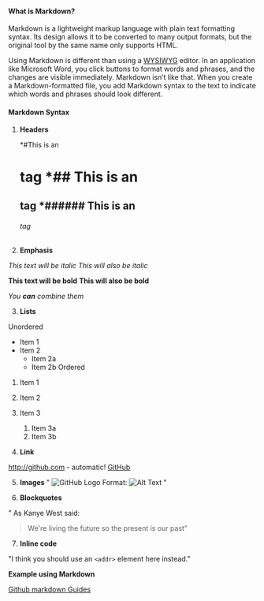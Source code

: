 #### What is Markdown? ####
Markdown is a lightweight markup language with plain text formatting syntax. Its design allows it to be converted to many output formats, but the original tool by the same name only supports HTML.

Using Markdown is different than using a [WYSIWYG](https://en.wikipedia.org/wiki/WYSIWYG) editor. In an application like Microsoft Word, you click buttons to format words and phrases, and the changes are visible immediately. Markdown isn’t like that. When you create a Markdown-formatted file, you add Markdown syntax to the text to indicate which words and phrases should look different.

#### Markdown Syntax ####
 
1. **Headers**

   *#This is an <h1> tag
   *## This is an <h2> tag
   *###### This is an <h6> tag

2. **Emphasis**

  *This text will be italic*
_This will also be italic_

**This text will be bold**
__This will also be bold__

_You **can** combine them_
  
 3. **Lists**
 
 Unordered

* Item 1
* Item 2
  * Item 2a
  * Item 2b
Ordered

1. Item 1
1. Item 2
1. Item 3
   1. Item 3a
   1. Item 3b
 
 4.  **Link** 
 
 http://github.com - automatic!
[GitHub](http://github.com)

5. **Images**
"
![GitHub Logo](/images/logo.png)
Format: ![Alt Text](url) "
 
 
 6. **Blockquotes**
 
" As Kanye West said:

> We're living the future so
> the present is our past"

7. **Inline code**

"I think you should use an
`<addr>` element here instead."

**Example using Markdown**

[Github markdown Guides](https://guides.github.com/features/mastering-markdown/)

